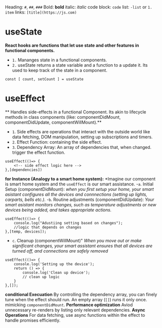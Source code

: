 
Heading: `#`, `##`, `###`
Bold: **bold**
italic: *italic*
code block: ``code``
list: `-list` or `1. item`
links: `[title](https://js.com)`


# useState
**React hooks are functions that let use state and other features in functional components.**
- `1.` Mananges state in a functional components.
- `2.` useState returns a state variable and a function to a update it. Its used to keep track of the state in a component.

```
const [ count, setCount ] = useState
```
# useEffect
** Handles side-effects in a functional Component. Its akin to lifecycle methods in class components (like: componentDidMount, componentDidUpdate, componentWillMount).**
- `1`. Side effects are operations that interact with the outside world like data fetching, DOM manipulation, setting up subscriptions and timers. 
- `2`. Effect Function: containing the side effect.
- `3`. Dependency Array: An array of dependencies that, when changed. trigger the effect function. 

```
useEffect(()=> {
    <!-- side effect logic here -->
},[dependencies])
```
**for Instance (Analogy to a smart home system):** *Imagine our component is smart home system and the `useEffect` is our smart assistance. 
-`a`. Initial Setup (componentDidMount): 
*when you first setup your home, your smart asistant configures all the devices and connnections (setting up lights, carparts, bells etc.).*
-`b`. Routine adjustments (componentDidUpdate): 
*Your smart asistant monitors changes, such as temperature adjustments or new devices being added, and takes appropriate actions.*
```
useEffect(()=> {
    console.log("Adustiing setting based on changes");
    //logic that depends on changes
},[temp, devices]);
```
- `c`. Cleanup (componentWillMount)" 
*When you move out or make significant changes, your smart assistant ensures that all devices are turned off, and connections are safely removed*
```
useEffect(()=> {
    console.log('Setting up the device');
    return () => {
        console.log('Clean up device');
        // clean up logic
    }
},[]);
```
**conditional Execuation**
By controlling the dependency array, you can finely tune when the effect should run. An empty array (`[]`) runs it only once. mimicking `componentDidMount`.
**Performance optimization**
Aviod unnecessary re-renders by listing only relevant dependencies.
**Async Operations**
For data fetching, use async functions within the effect to handle promises efficiently. 


